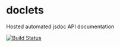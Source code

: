 # doclets
Hosted automated jsdoc API documentation

[![Build Status](https://travis-ci.org/lipp/doclets.svg)](https://travis-ci.org/lipp/doclets)
